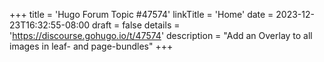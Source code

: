 +++
title = 'Hugo Forum Topic #47574'
linkTitle = 'Home'
date = 2023-12-23T16:32:55-08:00
draft = false
details = 'https://discourse.gohugo.io/t/47574'
description = "Add an Overlay to all images in leaf- and page-bundles"
+++
